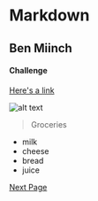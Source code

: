 # Markdown
## Ben Miinch
#### Challenge 

[Here's a link](https://www.google.com)

![alt text](https://upload.wikimedia.org/wikipedia/commons/e/eb/Ash_Tree_-_geograph.org.uk_-_590710.jpg "Heres a tree")

>Groceries

* milk
* cheese
* bread
* juice

[Next Page](https://github.com/BenjaminMiinch/Markdown/blob/master/part2.md)
